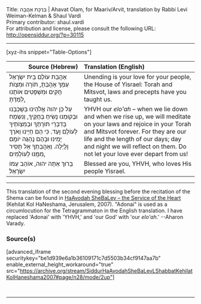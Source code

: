 <html>
<head></head>
<body>
Title: בִּרְכָּת אַהֲבַה | Ahavat Olam, for Maariv/Arvit, translation by Rabbi Levi Weiman-Kelman & Shaul Vardi<br />
Primary contributor: shaul.vardi<br />
For attribution and license, please consult the following URL: <a href="http://opensiddur.org/?p=30115">http://opensiddur.org/?p=30115</a>
<p />
<hr />

[xyz-ihs snippet="Table-Options"]<table style="margin-left: auto; margin-right: auto;" class="draggable">
<thead><tr><th id="x" style="text-align: right;">Source (Hebrew)</th><th style="text-align: left;">Translation (English)</th></tr></thead>
<tbody>
<tr><td style="vertical-align:top;">
<div class="liturgy" lang="he">
אַהֲבַת עוֹלָם בֵּית יִשְׂרָאֵל עַמְּךָ אָהָבְתָּ, 
תּוֹרָה וּמִצְוֺת 
חֻקִּים וּמִשְׁפָּטִים 
אוֹתָנוּ לִמַּדְתָּ, 
</span></div></td>
 
<td style="vertical-align:top;">
<div class="english" lang="en">
Unending is your love for your people, the House of Yisrael:
Torah and Mitsvot, 
laws and precepts 
have you taught us.
</div></td></tr>


<tr><td style="vertical-align:top;">
<div class="liturgy" lang="he">
עַל כֵּן יהוה אֱלֹהֵינוּ בְּשָׁכְבֵנוּ וּבְקוּמֵנוּ 
נָשִׂיחַ בְּחֻקֶּיךָ, 
וְנִשְׂמַח בְּדִבְרֵי תוֹרָתֶךָ וּבְמִצְוֺתֶיךָ לְעוֹלָם וָעֶד. 
כִּי הֵם חַיֵינוּ 
וְאֹרֶךְ יָמֵינוּ 
וּבָהֶם נֶהְגֶּה יוֹמָם וָלָיְלָה. 
וְאַהֲבַתְךָ אַל תָּסִיר מִמֶּנּוּ לְעוֹלָמִים, 
</span></div></td>
 
<td style="vertical-align:top;">
<div class="english" lang="en">
YHVH our <em>elo'ah</em> – when we lie down and when we rise up, 
we will meditate on your laws 
and rejoice in your Torah and Mitsvot forever. 
For they are our life 
and the length of our days; 
day and night we will reflect on them. 
Do not let your love ever depart from us! 
</div></td></tr>


<tr><td style="vertical-align:top;">
<div class="liturgy" lang="he">
בָּרוּךְ אַתָּה יהוה, 
אוֹהֵב עַמּוֹ יִשְׂרָאֵל׃
</span></div></td>
 
<td style="vertical-align:top;">
<div class="english" lang="en">
Blessed are you, YHVH, 
who loves His people Yisrael.
</div></td></tr>
</tbody></table>

<hr />

This translation of the second evening blessing before the recitation of the Shema can be found in <a href="http://opensiddur.org/?p=12061">HaAvodah SheBaLev – the Service of the Heart</a> (Kehilat Kol HaNeshama, Jerusalem, 2007). "Adonai" is used as a circumlocution for the Tetragrammaton in the English translation.  I have replaced 'Adonai' with 'YHVH,' and 'our God' with 'our <em>elo'ah</em>.' --Aharon Varady.

<h3>Source(s)</h3>

[advanced_iframe securitykey="be1d939e6a1b36109171c7d5503b34cf9147aa7b" enable_external_height_workaround="true" src="https://archive.org/stream/SiddurHaAvodahSheBaLevLShabbatKehilatKolHaneshama2007#page/n28/mode/2up"]

&nbsp;

<hr />

&nbsp;
</body>
</html>